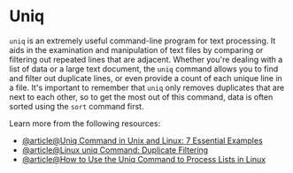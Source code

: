 # Uniq

`uniq` is an extremely useful command-line program for text processing. It aids in the examination and manipulation of text files by comparing or filtering out repeated lines that are adjacent. Whether you're dealing with a list of data or a large text document, the `uniq` command allows you to find and filter out duplicate lines, or even provide a count of each unique line in a file. It's important to remember that `uniq` only removes duplicates that are next to each other, so to get the most out of this command, data is often sorted using the `sort` command first.

Learn more from the following resources:

- [@article@Uniq Command in Unix and Linux: 7 Essential Examples](https://linuxhandbook.com/uniq-command/)
- [@article@Linux uniq Command: Duplicate Filtering](https://labex.io/tutorials/linux-linux-uniq-command-duplicate-filtering-219199)
- [@article@How to Use the Uniq Command to Process Lists in Linux](https://www.redhat.com/en/blog/uniq-command-lists)